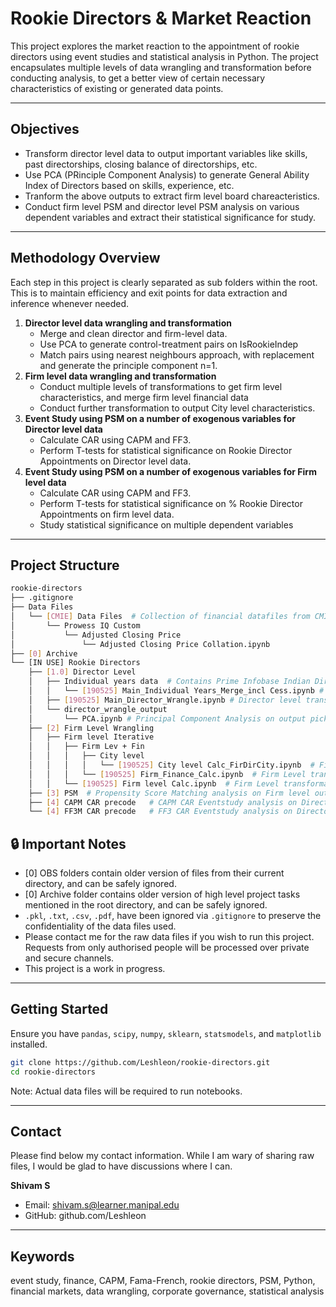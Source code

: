 # Rookie Directors & Market Reaction
This project explores the market reaction to the appointment of rookie directors using event studies and statistical analysis in Python. The project encapsulates multiple levels of data wrangling and transformation before conducting analysis, to get a better view of certain necessary characteristics of existing or generated data points.

---

## Objectives
- Transform director level data to output important variables like skills, past directorships, closing balance of directorships, etc.
- Use PCA (PRinciple Component Analysis) to generate General Ability Index of Directors based on skills, experience, etc.
- Tranform the above outputs to extract firm level board chareacteristics.
- Conduct firm level PSM and director level PSM analysis on various dependent variables and extract their statistical significance for study.

---

## Methodology Overview
Each step in this project is clearly separated as sub folders within the root. This is to maintain efficiency and exit points for data extraction and inference whenever needed.
1. **Director level data wrangling and transformation**
   - Merge and clean director and firm-level data.
   - Use PCA to generate control-treatment pairs on IsRookieIndep
   - Match pairs using nearest neighbours approach, with replacement and generate the principle component n=1.
2. **Firm level data wrangling and transformation**
   - Conduct multiple levels of transformations to get firm level characteristics, and merge firm level financial data
   - Conduct further transformation to output City level characteristics.
3. **Event Study using PSM on a number of exogenous variables for Director level data**
   - Calculate CAR using CAPM and FF3.
   - Perform T-tests for statistical significance on Rookie Director Appointments on Director level data.
4. **Event Study using PSM on a number of exogenous variables for Firm level data**
   - Calculate CAR using CAPM and FF3.
   - Perform T-tests for statistical significance on % Rookie Director Appointments on firm level data.
   - Study statistical significance on multiple dependent variables

---

## Project Structure

```bash
rookie-directors
├── .gitignore
├── Data Files
│   └── [CMIE] Data Files  # Collection of financial datafiles from CMIE Prowess 
│       └── Prowess IQ Custom
│           └── Adjusted Closing Price
│               └── Adjusted Closing Price Collation.ipynb
├── [0] Archive
└── [IN USE] Rookie Directors
    ├── [1.0] Director Level
    │   ├── Individual years data  # Contains Prime Infobase Indian Directors Data of NSE listed companies
    │   │   └── [190525] Main_Individual Years_Merge_incl Cess.ipynb # Prepares long data from the aforementioned files
    │   ├── [190525] Main_Director_Wrangle.ipynb # Director level transformation
    │   └── director_wrangle_output
    │       └── PCA.ipynb # Principal Component Analysis on output pickle file
    ├── [2] Firm Level Wrangling
    │   ├── Firm level Iterative 
    │   │   ├── Firm Lev + Fin
    │   │   │   ├── City level 
    │   │   │   │   └── [190525] City level Calc_FirDirCity.ipynb  # Firm Level transformation step 3
    │   │   │   └── [190525] Firm_Finance_Calc.ipynb  # Firm Level transformation step 2
    │   │   └── [190525] Firm level Calc.ipynb  # Firm Level transformation step 1 after Director level transformation
    ├── [3] PSM  # Propensity Score Matching analysis on Firm level output
    ├── [4] CAPM CAR precode   # CAPM CAR Eventstudy analysis on Director level output
    └── [4] FF3M CAR precode   # FF3 CAR Eventstudy analysis on Director level output


```

## 🔒 Important Notes

  - [0] OBS folders contain older version of files from their current directory, and can be safely ignored.
  - [0] Archive folder contains older version of high level project tasks mentioned in the root directory, and can be safely ignored.
  - `.pkl`, `.txt`, `.csv`, `.pdf`, have been ignored via `.gitignore` to preserve the confidentiality of the data files used.
  - Please contact me for the raw data files if you wish to run this project. Requests from only authorised people will be processed over private and secure channels.
  - This project is a work in progress.

---

## Getting Started
Ensure you have `pandas`, `scipy`, `numpy`, `sklearn`, `statsmodels`, and `matplotlib` installed.

```bash
git clone https://github.com/Leshleon/rookie-directors.git
cd rookie-directors
```
Note: Actual data files will be required to run notebooks.

---

## Contact
Please find below my contact information. While I am wary of sharing raw files, I would be glad to have discussions where I can.

**Shivam S**
- Email: shivam.s@learner.manipal.edu
- GitHub: github.com/Leshleon

---

## Keywords
event study, finance, CAPM, Fama-French, rookie directors, PSM, Python, financial markets, data wrangling, corporate governance, statistical analysis
